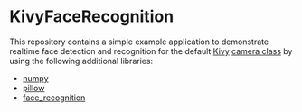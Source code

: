 # KivyFaceRecognition


This repository contains a simple example application to demonstrate realtime face detection and recognition for the default [Kivy](https://github.com/kivy/kivy) [camera class](https://kivy.org/docs/api-kivy.uix.camera.html) by using the following additional libraries:    
- [numpy](https://github.com/numpy/numpy)    
- [pillow](https://github.com/python-pillow/Pillow)    
- [face_recognition](https://github.com/ageitgey/face_recognition)    

